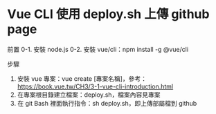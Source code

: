 # Vue CLI 使用 deploy.sh 上傳 github page

前置
0-1. 安裝 node.js
0-2. 安裝 vue/cli：npm install -g @vue/cli 

步驟
1. 安裝 vue 專案：vue create [專案名稱]，參考：https://book.vue.tw/CH3/3-1-vue-cli-introduction.html
2. 在專案根目錄建立檔案：deploy.sh，檔案內容見專案
3. 在 git Bash 裡面執行指令：sh deploy.sh，即上傳部屬檔到 github
